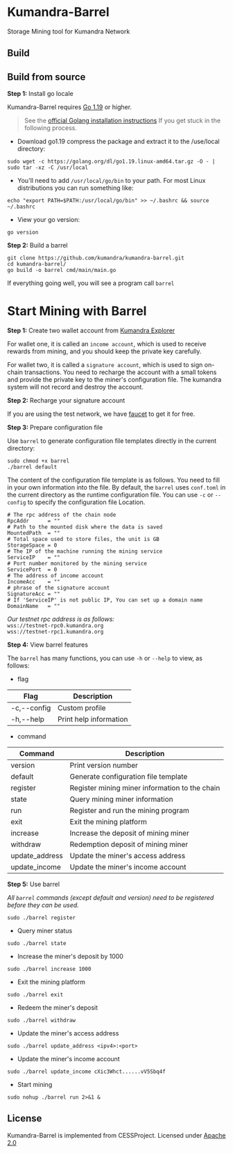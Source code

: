 # Kumandra-Barrel
Storage Mining tool for Kumandra Network

## Build
## Build from source

**Step 1:** Install go locale

Kumandra-Barrel requires [Go 1.19](https://golang.org/dl/) or higher.

> See the [official Golang installation instructions](https://golang.org/doc/install) If you get stuck in the following process.

- Download go1.19 compress the package and extract it to the /use/local directory:

```shell
sudo wget -c https://golang.org/dl/go1.19.linux-amd64.tar.gz -O - | sudo tar -xz -C /usr/local
```

- You'll need to add `/usr/local/go/bin` to your path. For most Linux distributions you can run something like:

```shell
echo "export PATH=$PATH:/usr/local/go/bin" >> ~/.bashrc && source ~/.bashrc
```

- View your go version:

```shell
go version
```

**Step 2:** Build a barrel

```shell
git clone https://github.com/kumandra/kumandra-barrel.git
cd kumandra-barrel/
go build -o barrel cmd/main/main.go
```

If everything going well, you will see a program call `barrel`

# Start Mining with Barrel

**Step 1:** Create two wallet account from [Kumandra Explorer](https://testnet.kumandra.org)

For wallet one, it is called an  `income account`, which is used to receive rewards from mining, and you should keep the private key carefully.

For wallet two, it is called a `signature account`, which is used to sign on-chain transactions. You need to recharge the account with a small tokens and provide the private key to the miner's configuration file. The kumandra system will not record and destroy the account.

**Step 2:** Recharge your signature account

If you are using the test network, we have [faucet](https://faucet.kumandra.org) to get it for free.

**Step 3:** Prepare configuration file

Use `barrel` to generate configuration file templates directly in the current directory:

```shell
sudo chmod +x barrel
./barrel default
```
The content of the configuration file template is as follows. You need to fill in your own information into the file. By default, the `barrel` uses `conf.toml` in the current directory as the runtime configuration file. You can use `-c` or `--config` to specify the configuration file Location.
```
# The rpc address of the chain node
RpcAddr      = ""
# Path to the mounted disk where the data is saved
MountedPath  = ""
# Total space used to store files, the unit is GB
StorageSpace = 0
# The IP of the machine running the mining service
ServiceIP    = ""
# Port number monitored by the mining service
ServicePort  = 0
# The address of income account
IncomeAcc    = ""
# phrase of the signature account
SignatureAcc = ""
# If 'ServiceIP' is not public IP, You can set up a domain name
DomainName   = ""
```
*Our testnet rpc address is as follows:*<br>
`wss://testnet-rpc0.kumandra.org`<br>
`wss://testnet-rpc1.kumandra.org`

**Step 4:** View barrel features

The `barrel` has many functions, you can use `-h` or `--help` to view, as follows:

- flag

| Flag        | Description                             |
| ----------- | --------------------------------------- |
| -c,--config | Custom profile |
| -h,--help   | Print help information                  |

- command

| Command  | Description                                    |
| -------- | ---------------------------------------------- |
| version  | Print version number                           |
| default  | Generate configuration file template           |
| register | Register mining miner information to the chain |
| state    | Query mining miner information                 |
| run      | Register and run the mining program            |
| exit     | Exit the mining platform                       |
| increase | Increase the deposit of mining miner           |
| withdraw | Redemption deposit of mining miner             |
| update_address | Update the miner's access address             |
| update_income  | Update the miner's income account             |

**Step 5:** Use barrel

*All `barrel` commands (except default and version) need to be registered before they can be used.*

```shell
sudo ./barrel register
```

- Query miner status

```shell
sudo ./barrel state
```

- Increase the miner's deposit by 1000

```shell
sudo ./barrel increase 1000
```

- Exit the mining platform

```shell
sudo ./barrel exit
```

- Redeem the miner's deposit

```shell
sudo ./barrel withdraw
```

- Update the miner's access address
```shell
sudo ./barrel update_address <ipv4>:<port>
```

- Update the miner's income account
```shell
sudo ./barrel update_income cXic3Whct......vV5Sbq4f
```

- Start mining

```shell
sudo nohup ./barrel run 2>&1 &
```

## License
Kumandra-Barrel is implemented from CESSProject. Licensed under [Apache 2.0](https://github.com/kumandra/kumandra-barrel/blob/main/LICENSE)
